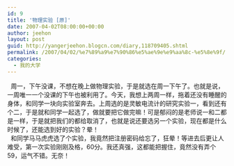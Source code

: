 ```yaml
---
id: 9
title: '物理实验 [原]'
date: 2007-04-02T08:00:00+00:00
author: jeehon
layout: post
guid: http://yangerjeehon.blogcn.com/diary,118709405.shtml
permalink: /2007/04/02/%e7%89%a9%e7%90%86%e5%ae%9e%e9%aa%8c-%e5%8e%9f/
categories:
  - 我的大学
---
```

&nbsp; 周一，下午没课，不想在晚上做物理实验，于是就选在周一下午了。也就是说，一周唯一一个没课的下午也被利用了。今天，我想上两周一样，拖着还没有睡醒的身体，和同学一块向实验室奔去。上周选的是灵敏电流计的研究实验一，看到还有个二，于是就和同学一起选了，做就要把它做完嘛！可是郁闷的是老师说一和二都是一样，于是就把我们的都给取消了，也就是说还要选另一个实验，现在都是什么时候了，还能选到好的实验？晕！  
&nbsp; 和同学马马虎虎选了个实验，我竟然把注册密码给忘了，狂晕！等进去后更让人难受，第一次实验刚刚及格，60分。我还真强，这都能把握住，竟然没有弄个59，运气不错。无奈！